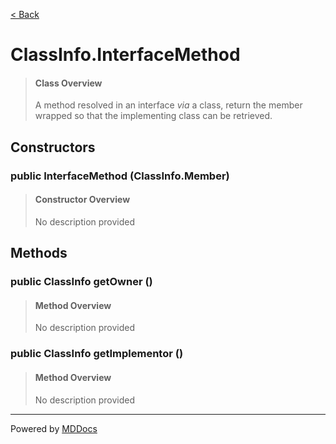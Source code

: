 [< Back](../README.md)
# ClassInfo.InterfaceMethod #
>#### Class Overview ####
>A method resolved in an interface <em>via</em> a class, return the member
 wrapped so that the implementing class can be retrieved.
## Constructors ##
### public InterfaceMethod (ClassInfo.Member) ###
>#### Constructor Overview ####
>No description provided
>
## Methods ##
### public ClassInfo getOwner () ###
>#### Method Overview ####
>No description provided
>
### public ClassInfo getImplementor () ###
>#### Method Overview ####
>No description provided
>

---
Powered by [MDDocs](https://github.com/VRCube/MDDocs)